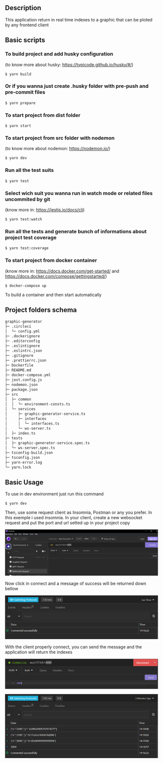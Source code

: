 ## Description
This application return in real time indexes to a graphic that can be ploted by any frontend client
## Basic scripts
### To build project and add husky configuration

(to know more about husky: https://typicode.github.io/husky/#/)

```
$ yarn build
```

### Or if you wanna just create .husky folder with pre-push and pre-commit files

```
$ yarn prepare
```

### To start project from dist folder

```
$ yarn start
```

### To start project from src folder with nodemon

(to know more about nodemon: https://nodemon.io/)

```
$ yarn dev
```

### Run all the test suits

```
$ yarn test
```

### Select wich suit you wanna run in watch mode or related files uncommited by git

(know more in: https://jestjs.io/docs/cli)

```
$ yarn test:watch
```

### Run all the tests and generate bunch of informations about project test coverage

```
$ yarn test:coverage
```

### To start project from docker container

(know more in: https://docs.docker.com/get-started/ and https://docs.docker.com/compose/gettingstarted/)

```
$ docker-compose up
```
To build a container and then start automatically

## Project folders schema
```
graphic-generator
├─ .circleci
│  └─ config.yml
├─ .dockerignore
├─ .editorconfig
├─ .eslintignore
├─ .eslintrc.json
├─ .gitignore
├─ .prettierrc.json
├─ Dockerfile
├─ README.md
├─ docker-compose.yml
├─ jest.config.js
├─ nodemon.json
├─ package.json
├─ src
│  ├─ common
│  │  └─ environment-consts.ts
│  └─ services
│     ├─ graphic-generator-service.ts
│     ├─ interfaces
│     │  └─ interfaces.ts
│     └─ ws-server.ts
│  ├─ index.ts
├─ tests
│  ├─ graphic-generator-service.spec.ts
│  └─ ws-server.spec.ts
├─ tsconfig-build.json
├─ tsconfig.json
├─ yarn-error.log
└─ yarn.lock
```

## Basic Usage

To use in dev environment just run this command
```
$ yarn dev
```

Then, use some request client as Insomnia, Postman or any you prefer. In this exemple i used insomnia.
In your client, create a new websocket request and put the port and url setted up in your project copy

![plot](./assets/insomnia_connected.png)

Now click in connect and a message of success will be returned down bellow

![plot](./assets/insomnia.png)

With the client properly connect, you can send the message and the application will return the indexes

![plot](./assets/ready_to_send_message.png)

![plot](./assets/return_received.png)









